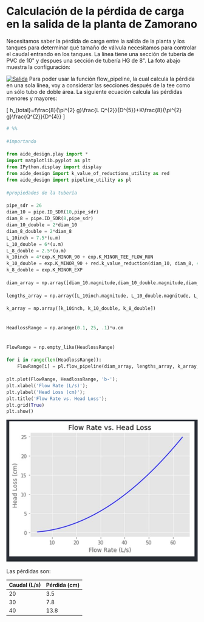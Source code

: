# Calculación de la pérdida de carga en la salida de la planta de Zamorano

Necesitamos saber la pérdida de carga entre la salida de la planta y los tanques para determinar qué tamaño de válvula necesitamos para controlar el caudal entrando en los tanques. La línea tiene una sección de tubería de PVC de 10" y despues una sección de tubería HG de 8". La foto abajo muestra la configuración:


[![Salida](https://docs.google.com/drawings/d/e/2PACX-1vRZrfkdF6nsGO1nmSohnyUxyZy3dkfulUyFCxD5kyoEUrwH-cRmBkb_GX3DlJ5bglunRZdLfvAEC0GS/pub?w=960&h=720)](https://docs.google.com/drawings/d/1sRee3qasvdkouoNYXYf42Sk0FVRpWxly3OKxnkTIgUY/edit)
Para poder usar la función flow_pipeline, la cual calcula la pérdida en una sola línea, voy a considerar las secciones después de la tee como un sólo tubo de doble área. La siguiente ecuación calcula las pérdidas menores y mayores:

\[
h_{total}=f\frac{8}{\pi^{2} g}\frac{L Q^{2}}{D^{5}}+K\frac{8}{\pi^{2} g}\frac{Q^{2}}{D^{4}}
\]

```python
# %%

#importando

from aide_design.play import *
import matplotlib.pyplot as plt
from IPython.display import display
from aide_design import k_value_of_reductions_utility as red
from aide_design import pipeline_utility as pl

#propiedades de la tubería

pipe_sdr = 26
diam_10 = pipe.ID_SDR(10,pipe_sdr)
diam_8 = pipe.ID_SDR(8,pipe_sdr)
diam_10_double = 2*diam_10
diam_8_double = 2*diam_8
L_10inch = 7.5*(u.m)
L_10_double = 6*(u.m)
L_8_double = 2.5*(u.m)
k_10inch = 4*exp.K_MINOR_90 + exp.K_MINOR_TEE_FLOW_RUN
k_10_double = exp.K_MINOR_90 + red.k_value_reduction(diam_10, diam_8, 40*(u.L/u.s))
k_8_double = exp.K_MINOR_EXP

diam_array = np.array([diam_10.magnitude,diam_10_double.magnitude,diam_8_double.magnitude])*u.inch

lengths_array = np.array([L_10inch.magnitude, L_10_double.magnitude, L_8_double.magnitude])*u.m

k_array = np.array([k_10inch, k_10_double, k_8_double])


HeadlossRange = np.arange(0.1, 25, .1)*u.cm


FlowRange = np.empty_like(HeadlossRange)

for i in range(len(HeadlossRange)):
    FlowRange[i] = pl.flow_pipeline(diam_array, lengths_array, k_array, HeadlossRange[i]).magnitude.to(u.L/u.s).magnitude

plt.plot(FlowRange, HeadlossRange, 'b-');
plt.xlabel('Flow Rate (L/s)');
plt.ylabel('Head Loss (cm)');
plt.title('Flow Rate vs. Head Loss');
plt.grid(True)
plt.show()

```
![graph](images/ExitHeadlossGraph.JPG)



Las pérdidas son:

Caudal (L/s) | Pérdida (cm)
------------ | -------------
20 | 3.5
30 | 7.8
40 | 13.8
